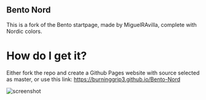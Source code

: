 ## Bento Nord
This is a fork of the Bento startpage, made by MiguelRAvilla, complete with Nordic colors.

# How do I get it?
Either fork the repo and create a Github Pages website with source selected as master, or use this link: https://burninggrip3.github.io/Bento-Nord


![screenshot](https://github.com/BurningGrip3/Bento-Nord/blob/master/screenshot/scrnshot.png)
